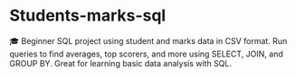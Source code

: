# Students-marks-sql
🎓 Beginner SQL project using student and marks data in CSV format. Run queries to find averages, top scorers, and more using SELECT, JOIN, and GROUP BY. Great for learning basic data analysis with SQL.
